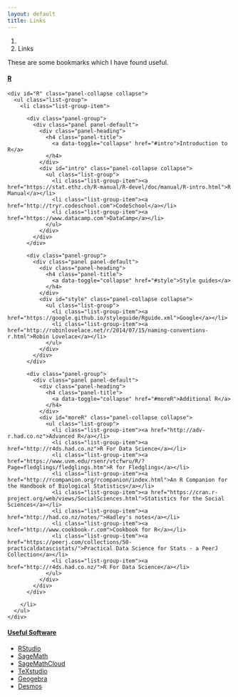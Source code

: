 ```yaml
---
layout: default
title: Links
---
```


<ol class="breadcrumb">
  <li><a href="/"><i class="fa fa-home"></i></a></li>
  <li class="active">Links</li>
</ol>

These are some bookmarks which I have found useful.

<div class="panel-group">
  <div class="panel panel-default">
    <div class="panel-heading">
      <h4 class="panel-title">
        <a data-toggle="collapse" href="#R">R</a>
      </h4>
    </div>

    <div id="R" class="panel-collapse collapse">
      <ul class="list-group">
        <li class="list-group-item">

          <div class="panel-group">
            <div class="panel panel-default">
              <div class="panel-heading">
                <h4 class="panel-title">
                  <a data-toggle="collapse" href="#intro">Introduction to R</a>
                </h4>
              </div>
              <div id="intro" class="panel-collapse collapse">
                <ul class="list-group">
                  <li class="list-group-item"><a href="https://stat.ethz.ch/R-manual/R-devel/doc/manual/R-intro.html">R Manual</a></li>
                  <li class="list-group-item"><a href="http://tryr.codeschool.com">CodeSchool</a></li>
                  <li class="list-group-item"><a href="https://www.datacamp.com">DataCamp</a></li>
                </ul>
              </div>
            </div>
          </div>

          <div class="panel-group">
            <div class="panel panel-default">
              <div class="panel-heading">
                <h4 class="panel-title">
                  <a data-toggle="collapse" href="#style">Style guides</a>
                </h4>
              </div>
              <div id="style" class="panel-collapse collapse">
                <ul class="list-group">
                  <li class="list-group-item"><a href="https://google.github.io/styleguide/Rguide.xml">Google</a></li>
                  <li class="list-group-item"><a href="http://robinlovelace.net/r/2014/07/15/naming-conventions-r.html">Robin Lovelace</a></li>
                </ul>
              </div>
            </div>
          </div>

          <div class="panel-group">
            <div class="panel panel-default">
              <div class="panel-heading">
                <h4 class="panel-title">
                  <a data-toggle="collapse" href="#moreR">Additional R</a>
                </h4>
              </div>
              <div id="moreR" class="panel-collapse collapse">
                <ul class="list-group">
                  <li class="list-group-item"><a href="http://adv-r.had.co.nz">Advanced R</a></li>
                  <li class="list-group-item"><a href="http://r4ds.had.co.nz">R For Data Science</a></li>
                  <li class="list-group-item"><a href="https://www.uvm.edu/rsenr/vtcfwru/R/?Page=fledglings/fledglings.htm">R for Fledglings</a></li>
                  <li class="list-group-item"><a href="http://rcompanion.org/rcompanion/index.html">An R Companion for the Handbook of Biological Statistics</a></li>
                  <li class="list-group-item"><a href="https://cran.r-project.org/web/views/SocialSciences.html">Statistics for the Social Sciences</a></li>
                  <li class="list-group-item"><a href="http://had.co.nz/notes/">Hadley's notes</a></li>
                  <li class="list-group-item"><a href="http://www.cookbook-r.com">Cookbook for R</a></li>
                  <li class="list-group-item"><a href="https://peerj.com/collections/50-practicaldatascistats/">Practical Data Science for Stats - a PeerJ Collection</a></li>
                  <li class="list-group-item"><a href="http://r4ds.had.co.nz/">R For Data Science</a></li>
                </ul>
              </div>
            </div>
          </div>

        </li>
      </ul>
    </div>
  </div>
</div>

<div class="panel-group">
  <div class="panel panel-default">
    <div class="panel-heading">
      <h4 class="panel-title">
        <a data-toggle="collapse" href="#software">Useful Software</a>
      </h4>
    </div>
    <div id="software" class="panel-collapse collapse">
      <ul class="list-group">
        <li class="list-group-item"><a href="http://rstudio.com">RStudio</a></li>
        <li class="list-group-item"><a href="http://www.sagemath.org">SageMath</a></li>
        <li class="list-group-item"><a href="https://cloud.sagemath.com">SageMathCloud</a></li>
        <li class="list-group-item"><a href="http://texstudio.sourceforge.net">TeXstudio</a></li>
        <li class="list-group-item"><a href="https://www.geogebra.org">Geogebra</a></li>
        <li class="list-group-item"><a href="https://www.desmos.com">Desmos</a></li>
      </ul>
    </div>
  </div>
</div>

<!--
<div class="panel-group">
  <div class="panel panel-default">
    <div class="panel-heading">
      <h4 class="panel-title">
        <a data-toggle="collapse" href="#collapse3">List 3</a>
      </h4>
    </div>
    <div id="collapse3" class="panel-collapse collapse">
      <ul class="list-group">
        <li class="list-group-item">One</li>
        <li class="list-group-item">Two</li>
        <li class="list-group-item">Three</li>
      </ul>
    </div>
  </div>
</div>
-->
